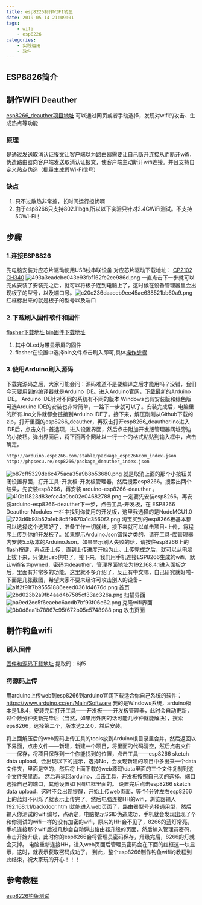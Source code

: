 ```yaml
---
title: esp8226制作WIFI钓鱼
date: 2019-05-14 21:09:01
tags:
    - wifi 
    - esp8226
categories:
    - 实践运用
    - 软件
---
```

## ESP8826简介

## 制作WIFI Deauther
[esp8266_deauther项目地址](https://github.com/spacehuhn/esp8266_deauther/wiki/Installation)
可以通过网页或者手动选择，发现对wifi的攻击、生成热点等功能

### 原理
是通过发送取消认证报文让客户端以为路由器需要让自己断开连接从而断开wifi，伪造路由器向客户端发送取消认证报文，使客户端主动断开wifi连接。并且支持自定义热点伪造（批量生成假Wi-Fi信号）
### 缺点
1. 只不过散热非常差，长时间运行担忧啊
2. 由于esp8266只支持802.11bgn,所以以下实验只针对2.4GWiFi测试。不支持5GWi-Fi！

<!--more-->
## 步骤
### 1.连接ESP8826
先电脑安装对应芯片驱动使用USB线串联设备
对应芯片驱动下载地址：
[CP2102](https://www.silabs.com/products/development-tools/software/usb-to-uart-bridge-vcp-drivers)
[CH340](https://sparks.gogo.co.nz/ch340.html)
![493a3eadcbe043e93fbf162fc2ce986d.png](en-resource://database/5913:1)
一直点击下一步就可以完成安装了安装完之后，就可以将板子连到电脑上了，这时候在设备管理器里会出现板子的型号，以及端口号。![c20c236daaceb9ee45ae638521bb60a9.png](en-resource://database/5915:1)
红框标出来的就是板子的型号以及端口

### 2.下载刷入固件软件和固件
[flasher下载地址](https://github.com/nodemcu/nodemcu-flasher/raw/master/Win32/Release/ESP8266Flasher.exe)
[bin固件下载地址](https://github.com/spacehuhn/esp8266_deauther/releases)
1. 其中OLed为带显示屏的固件
2. flasher在设置中选择bin文件点击刷入即可,具体[操作步骤](https://github.com/nodemcu/nodemcu-flasher)

### 3.使用Arduino刷入源码

下载完源码之后，大家可能会问：源码难道不是要编译之后才能用吗？没错，我们今天要用到的编译器就是Arduino IDE。进入Arduino官网，[下载](https://www.arduino.cc/en/main/software)最新的Arduino IDE。
Arduino IDE针对不同的系统有不同的版本 Windows也有安装版和绿色版可选Arduino IDE的安装也非常简单，一路下一步就可以了。安装完成后，电脑里的所有.ino文件就都会链接到Arduino IDE了。接下来，解压刚刚从Github下载的zip，打开里面的esp8266_deauther，再双击打开esp8266_deauther.ino进入IDE后，点击文件-首选项，进入设置界面，然后点击附加开发版管理器网址旁边的小按钮。弹出界面后，将下面两个网址以一行一个的格式粘贴到输入框中，点击确定。
```python
http://arduino.esp8266.com/stable/package_esp8266com_index.json
http://phpsecu.re/esp8266/package_deauther_index.json
```
![b87cff5329de6c475aca35a9b8b53680.png](en-resource://database/5919:1)
就是取消上面的那个小按钮关闭设置界面，打开工具-开发板-开发板管理器，然后搜索esp8266。搜索出两个结果，先安装esp8266，再安装 arduino-esp8266-deauther 。![410b11823d83efcc4a0bc02e04682788.png](en-resource://database/5921:1)
一定要先安装esp8266，再安装arduino-esp8266-deauther下一步，点击工具-开发板，在 ESP8266 Deauther Modules 一栏中找到你使用的开发板，这里我选择的是NodeMCU1.0![723d6b93b52a1eb8c5f9670a1c3560f2.png](en-resource://database/5923:1)
淘宝买到的esp8266板基本都可以选择这个选项好了，准备工作一切就绪，接下来就可以单击项目-上传，将程序上传到你的开发板了。如果提示ArduinoJson错误之类的，请在工具-库管理器内安装5.x版本的ArduinoJson。如果显示刷入失败的话，请按住esp8266上的flash按键，再点击上传，直到上传进度开始为止。上传完成之后，就可以从电脑上拔下来，只使用usb供电了。接下来，我们用手机连接ESP8266生成的wifi，默认wifi名为pwned，密码为deauther，管理界面地址为192.168.4.1进入面板之后，里面有非常多的功能，这里就不多介绍了，反正有中文嘛，自己研究就好啦~下面是几张截图，希望大家不要未经许可攻击别人的设备~
![a1f2f91f7b95551886eeed0361d4676d.png](en-resource://database/5925:1)
首页
![2bd023b2a9fb4aad4b7585cf33ac326a.png](en-resource://database/5927:1)
扫描界面
![ba9ed2ee5f6eaebc6acdb7bf93f06e62.png](en-resource://database/5929:1)
克隆wifi界面
![3b0d8ea1b78867c95f672b05e5748988.png](en-resource://database/5931:1)
攻击页面


## 制作钓鱼wifi
### 刷入固件
[固件和源码下载地址](链接：https://pan.baidu.com/s/195CZ19voXhjBUUnClF7gTw)
提取码：6jf5 
### 将源码上传
用arduino上传web到esp8266到arduino官网下载适合你自己系统的软件：https://www.arduino.cc/en/Main/Software
我的是Windows系统，arduino版本是1.8.4，安装完后打开工具——开发板——开发板管理器，此时会自动更新，过个数分钟更新完毕后（当然，如果用外网的话可能几秒钟就能解决），搜索eps8266，选择第二个，版本选2.2.0，然后安装。

将上面解压后的web源码上传工具的tools放到Arduino根目录里合并，然后返回以下界面，点击文件——新建，新建一个项目，将里面的代码清空，然后点击文件——保存，将项目保存到一个你能找到的位置，点击工具——esp8266 sketch data upload，会出现以下的提示，选择No，会发现新建的项目中多出来一个data文件夹，里面是空的，然后将上面下载的web源码\data里面的三个文件复制到这个文件夹里面。
然后再返回arduino，点击工具，开发板按照自己买的选择，端口选择自己的端口，其他设置如下图红框里面的。
设置完后点击esp8266 sketch data upload，这时不会出现提醒，开始上传web页面，等个1分钟左右esp8266上的蓝灯不闪烁了就表示上传完了。然后电脑连接HH的wifi，浏览器输入192.168.1.1/backdoor.htm
l就能进入web页面了，路由器型号选择通用型，然后输入你测试的wifi编号，点确定，电脑提示SSID伪造成功，手机就会发现出现了个和你测试的wifi一样的没有加密的wifi，原来的HH会不见了，8266的蓝灯常亮，手机连接那个wifi后过几秒会自动弹出路由器升级的页面，然后输入管理员密码，点击开始升级，此时你的esp8266会将管理员密码保存，升级完后，8266的灯就会灭掉。
电脑重新连接HH，进入web页面后管理员密码会在下面的红框这一块显示，这时，就表示获取密码成功了。
到此，整个esp8266制作钓鱼wifi的教程到此结束，祝大家玩的开心！！！
## 参考教程
[esp8226钓鱼测试](https://www.freebuf.com/geek/148996.html)




